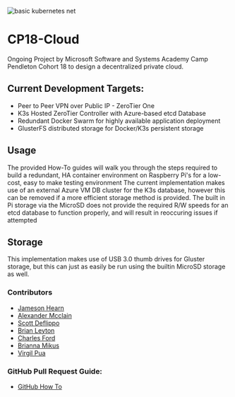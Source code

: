 ![basic kubernetes net](https://user-images.githubusercontent.com/8126042/113801933-a9db7400-970e-11eb-8d90-6982a50fbba8.png)

# CP18-Cloud
Ongoing Project by Microsoft Software and Systems Academy Camp Pendleton Cohort 18 to design a decentralized private cloud.

## Current Development Targets:
- Peer to Peer VPN over Public IP - ZeroTier One
- K3s Hosted ZeroTier Controller with Azure-based etcd Database
- Redundant Docker Swarm for highly available application deployment
- GlusterFS distributed storage for Docker/K3s persistent storage

## Usage
The provided How-To guides will walk you through the steps required to build a redundant, HA container environment on Raspberry Pi's for a low-cost, easy to make testing environment
The current implementation makes use of an external Azure VM DB cluster for the K3s database, however this can be removed if a more efficient storage method is provided. The built in Pi storage via the MicroSD does not provide the required R/W speeds for an etcd database to function properly, and will result in reoccuring issues if attempted
## Storage
This implementation makes use of USB 3.0 thumb drives for Gluster storage, but this can just as easily be run using the builtin MicroSD storage as well.
### Contributors

- [Jameson Hearn](https://www.linkedin.com/in/jameson-hearn/ "Jameson Hearn")
- [Alexander Mcclain](https://www.linkedin.com/in/alexander-mcclain/ "Alexander Mcclain")
- [Scott Deflippo](https://www.linkedin.com/in/scott-defillippo/ "Scott Deflippo")
- [Brian Leyton](https://www.linkedin.com/in/brian-leyton/ "Brian Leyton")
- [Charles Ford](https://www.linkedin.com/in/charlesford1/ "Charles Ford")
- [Brianna Mikus](https://www.linkedin.com/in/brianna-mikus/ "Brianna Mikus")
- [Virgil Pua](https://www.linkedin.com/in/virgil-pua/ "Virgil Pua")

### GitHub Pull Request Guide:
- [GitHub How To](https://opensource.com/article/19/7/create-pull-request-github)
